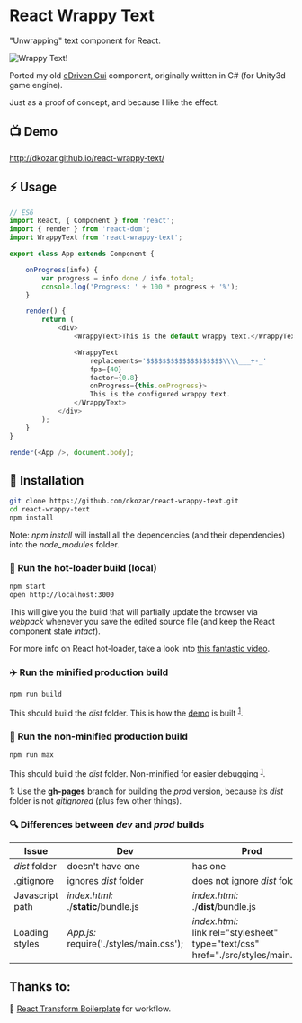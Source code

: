 # React Wrappy Text
"Unwrapping" text component for React.

![Wrappy Text!](http://dankokozar.com/images/wrappy.png)

Ported my old [eDriven.Gui](https://github.com/dkozar/edriven-gui/blob/master/eDriven.Playground/Unity/Assets/eDriven/Demo/_shared/Code/Components/TitleLabel.cs) component, originally written in C# (for Unity3d game engine).

Just as a proof of concept, and because I like the effect.

## :tv: Demo

http://dkozar.github.io/react-wrappy-text/

## :zap: Usage

```js
// ES6
import React, { Component } from 'react';
import { render } from 'react-dom';
import WrappyText from 'react-wrappy-text';

export class App extends Component {

    onProgress(info) {
        var progress = info.done / info.total;
        console.log('Progress: ' + 100 * progress + '%');
    }

    render() {
        return (
            <div>
                <WrappyText>This is the default wrappy text.</WrappyText>

                <WrappyText
                    replacements='$$$$$$$$$$$$$$$$$$$\\\\___+-_'
                    fps={40}
                    factor={0.8}
                    onProgress={this.onProgress}>
                    This is the configured wrappy text.
                </WrappyText>
            </div>
        );
    }
}

render(<App />, document.body);
```

## :truck: Installation

```bash
git clone https://github.com/dkozar/react-wrappy-text.git
cd react-wrappy-text
npm install
```

Note: *npm install* will install all the dependencies (and their dependencies) into the *node_modules* folder.

### :rocket: Run the hot-loader build (local)

```bash
npm start
open http://localhost:3000
```

This will give you the build that will partially update the browser via *webpack* whenever you save the edited source file (and keep the React component state *intact*).

For more info on React hot-loader, take a look into [this fantastic video](https://www.youtube.com/watch?v=xsSnOQynTHs).

### :airplane: Run the minified production build

```bash
npm run build
```
This should build the *dist* folder. This is how the [demo](http://dkozar.github.io/react-wrappy-text/) is built <sup>[1](#footnote1)</sup>.

### :helicopter: Run the non-minified production build

```bash
npm run max
```
This should build the *dist* folder. Non-minified for easier debugging <sup>[1](#footnote1)</sup>.

<a name="footnote1">1</a>: Use the **gh-pages** branch for building the *prod* version, because its *dist* folder is not *gitignored* (plus few other things).

### :mag: Differences between *dev* and *prod* builds

Issue  | Dev | Prod
------------- | ------------- | -------------
*dist* folder | doesn't have one | has one
.gitignore  | ignores *dist* folder  | does not ignore *dist* folder
Javascript path  | *index.html:* <br /> ./**static**/bundle.js  | *index.html:* <br /> ./**dist**/bundle.js
Loading styles  | *App.js:* <br /> require('./styles/main.css');  | *index.html:* <br /> link rel="stylesheet" type="text/css" href="./src/styles/main.css"


## Thanks to:

:rocket: [React Transform Boilerplate](https://github.com/gaearon/react-transform-boilerplate) for workflow.
